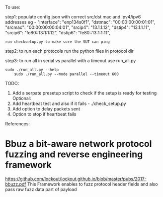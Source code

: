 To use:

step1: populate config.json with correct src/dst mac and ipv4/ipv6 addresses 
	eg -
	  "interface": "enp134s0f1",
	  "dstmac": "00:00:00:00:01:01",
	  "srcmac": "00:00:00:00:04:01",
	  "srcip4": "13.1.1.12",
	  "dstip4": "13.1.1.11",
	  "srcip6": "fe80::13:1:1:12",
	  "dstip6": "fe80::13:1:1:11",

	run checksetup.py to make sure the SUT can ping

step2: to run each protocols run the python files in protocol dir

step3: to run all in serial vs parallel  with a timeout  use run_all.py

	sudo ./run_all.py --help 
		sudo ./run_all.py --mode parallel --timeout 600


TODO:
1. Add a serpate presetup script to check if the setup is ready for testing
Optional:
2. Add heartbeat test and also if it fails - ./check_setup.py  
3. Add option to delay packets sent
4. Option to stop if heartbeat fails 


References:
# Bbuz  a bit-aware network protocol fuzzing and reverse engineering framework
https://github.com/lockout/lockout.github.io/blob/master/pubs/2017-bbuzz.pdf
This Framework enables to fuzz protocol header fields and also pass raw fuzz data part of payload 


